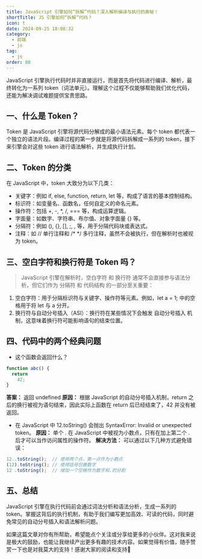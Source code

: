 ```yaml
---
title: JavaScript 引擎如何“拆解”代码？深入解析编译与执行的奥秘！
shortTitle: JS 引擎如何“拆解”代码？
icon: t
date: 2024-09-25 18:08:32
category:
  - 前端
  - js
tag:
  - js
order: 80
---
```


JavaScript 引擎执行代码时并非直接运行，而是首先将代码进行编译、解析，最终转化为一系列 token（词法单元）。理解这个过程不仅能够帮助我们优化代码，还能为解决调试难题提供宝贵思路。

## 一、什么是 Token？
Token 是 JavaScript 引擎将源代码分解成的最小语法元素。每个 token 都代表一个独立的语法片段。编译过程的第一步就是将源代码拆解成一系列的 token，接下来引擎会对这些 token 进行语法解析，并生成执行计划。

## 二、Token 的分类
在 JavaScript 中，token 大致分为以下几类：
- 关键字：例如 if, else, function, return, let 等，构成了语言的基本控制结构。
- 标识符：如变量名、函数名，任何自定义的命名元素。
- 操作符：包括 +, -, *, /, === 等，构成运算逻辑。
- 字面量：如数字、字符串、布尔值、对象字面量 {} 等。
- 分隔符：例如 (), {}, [], ;, , 等，用于分隔代码块或表达式。
- 注释：如 // 单行注释和 /* */ 多行注释，虽然不会被执行，但在解析时也被视为 token。

## 三、空白字符和换行符是 Token 吗？
> JavaScript 引擎在解析时，空白字符 和 换行符 通常不会直接参与语法分析，但它们作为 分隔符 和 代码结构 的一部分至关重要：
1. 空白字符：用于分隔标识符与关键字、操作符等元素。例如，let a = 1; 中的空格用于将 let 与 a 分开。
1. 换行符与自动分号插入（ASI）：换行符在某些情况下会触发 自动分号插入 机制，这意味着换行符可能影响语句的结束位置。

## 四、代码中的两个经典问题

- 这个函数会返回什么？
```js
function abc() {
  return
    42;
}
```
**答案：** 返回 undefined
**原因：** 根据 JavaScript 的自动分号插入机制，return 之后的换行被视为语句结束，因此实际上函数在 return 后已经结束了，42 并没有被返回。

- 在 JavaScript 中 12.toString() 会抛出 SyntaxError: Invalid or unexpected token。
**原因：** 单个 . 在 JavaScript 中被视为小数点，只有在加上第二个 . 后才可以当作访问属性的操作符。
**解决方法：** 可以通过以下几种方式避免错误：
```js
12..toString();  // 使用两个点，第一点作为小数点
(12).toString(); // 使用括号包裹数字
12 .toString();  // 增加一个空格作为数字和.的分割
```

## 五、总结
JavaScript 引擎在执行代码前会通过词法分析和语法分析，生成一系列的 token。掌握这背后的执行机制，有助于我们编写更加高效、可读的代码，同时避免常见的自动分号插入和语法解析问题。

如果这篇文章对你有所帮助，希望能点个关注或分享给更多的小伙伴。这对我来说是极大的鼓励，也能让我继续产出更多有趣的技术内容。如果觉得有价值，随手赞赏一下也是对我莫大的支持！感谢大家的阅读和支持🚀